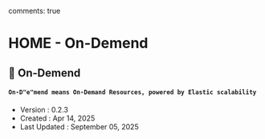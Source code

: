 comments: true
# HOME - On-Demend

## 👋 On-Demend

#### `On-D"e"mend means On-Demand Resources, powered by Elastic scalability`

- Version : 0.2.3
- Created : Apr 14, 2025
- Last Updated : September 05, 2025